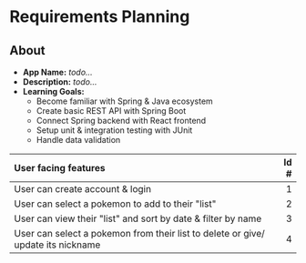 # Requirements Planning

## About

- **App Name:** _todo..._
- **Description:** _todo..._
- **Learning Goals:**
  - Become familiar with Spring & Java ecosystem
  - Create basic REST API with Spring Boot
  - Connect Spring backend with React frontend
  - Setup unit & integration testing with JUnit
  - Handle data validation
  
  
|User facing features| Id # |
| :---| ---:|
| User can create account & login | 1 |
| User can select a pokemon to add to their "list" | 2 |
| User can view their "list" and sort by date & filter by name | 3 |
| User can select a pokemon from their list to delete or give/ update its nickname | 4 |
